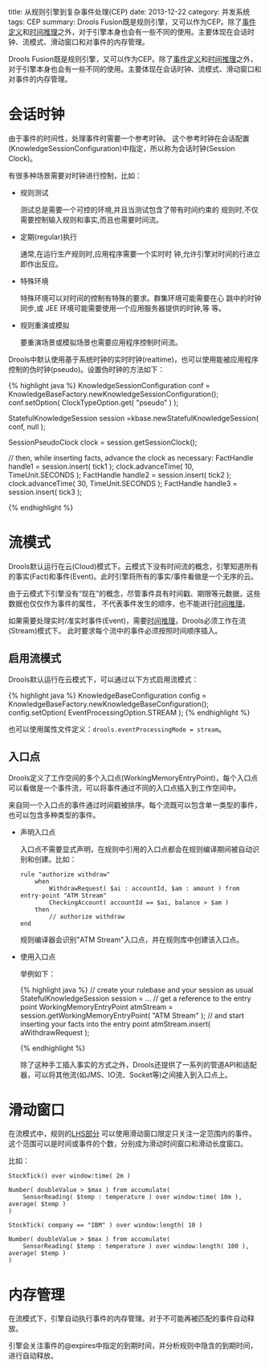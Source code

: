 title: 从规则引擎到复杂事件处理(CEP)
date: 2013-12-22
category: 并发系统
tags: CEP
summary:
    Drools Fusion既是规则引擎，又可以作为CEP。除了[事件定义](/2013/12/21/event_in_CEP.html)和[时间推理](/2013/12/21/Temporal_of_CEP.html)之外，对于引擎本身也会有一些不同的使用。主要体现在会话时钟、流模式、滑动窗口和对事件的内存管理。

Drools Fusion既是规则引擎，又可以作为CEP。除了[事件定义](/2013/12/21/event_in_CEP.html)和[时间推理](/2013/12/21/Temporal_of_CEP.html)之外，对于引擎本身也会有一些不同的使用。主要体现在会话时钟、流模式、滑动窗口和对事件的内存管理。


# 会话时钟

由于事件的时间性，处理事件时需要一个参考时钟。
这个参考时钟在会话配置(KnowledgeSessionConfiguration)中指定，所以称为会话时钟(Session Clock)。

有很多种场景需要对时钟进行控制，比如：

- 规则测试

  测试总是需要一个可控的环境,并且当测试包含了带有时间约束的 规则时,不仅需要控制输入规则和事实,而且也需要时间流。

- 定期(regular)执行

  通常,在运行生产规则时,应用程序需要一个实时时 钟,允许引擎对时间的行进立即作出反应。

- 特殊环境

  特殊环境可以对时间的控制有特殊的要求。群集环境可能需要在心 跳中的时钟同步,或 JEE 环境可能需要使用一个应用服务器提供的时钟,等 等。
- 规则重演或模拟

  要重演场景或模拟场景也需要应用程序控制时间流。

Drools中默认使用基于系统时钟的实时时钟(realtime)，也可以使用能被应用程序控制的伪时钟(pseudo)。设置伪时钟的方法如下：

{% highlight java %}
KnowledgeSessionConfiguration conf = KnowledgeBaseFactory.newKnowledgeSessionConfiguration();
conf.setOption( ClockTypeOption.get( "pseudo" ) );

StatefulKnowledgeSession session =kbase.newStatefulKnowledgeSession( conf, null );

SessionPseudoClock clock = session.getSessionClock();

// then, while inserting facts, advance the clock as necessary:
FactHandle handle1 = session.insert( tick1 );
clock.advanceTime( 10, TimeUnit.SECONDS );
FactHandle handle2 = session.insert( tick2 );
clock.advanceTime( 30, TimeUnit.SECONDS );
FactHandle handle3 = session.insert( tick3 );

{% endhighlight %}






# 流模式

Drools默认运行在云(Cloud)模式下。云模式下没有时间流的概念，引擎知道所有的事实(Fact)和事件(Event)。此时引擎将所有的事实/事件看做是一个无序的云。

由于云模式下引擎没有“现在”的概念，尽管事件具有时间戳、期限等元数据，这些数据也仅仅作为事件的属性，
不代表事件发生的顺序，也不能进行[时间推理](/2013/12/21/Temporal_of_CEP.html)。

如果需要处理实时/准实时事件(Event)，需要[时间推理](/2013/12/21/Temporal_of_CEP.html)，Drools必须工作在流(Stream)模式下。
此时要求每个流中的事件必须按照时间顺序插入。

## 启用流模式

Drools默认运行在云模式下，可以通过以下方式启用流模式：

{% highlight java %}
KnowledgeBaseConfiguration config =
KnowledgeBaseFactory.newKnowledgeBaseConfiguration();
config.setOption( EventProcessingOption.STREAM );
{% endhighlight %}

也可以使用属性文件定义：`drools.eventProcessingMode = stream`。

## 入口点

Drools定义了工作空间的多个入口点(WorkingMemoryEntryPoint)，每个入口点可以看做是一个事件流，可以将事件通过不同的入口点插入到工作空间中。

来自同一个入口点的事件通过时间戳被排序。每个流既可以包含单一类型的事件，也可以包含多种类型的事件。

- 声明入口点

  入口点不需要显式声明，在规则中引用的入口点都会在规则编译期间被自动识别和创建。比如：

  ```
  rule "authorize withdraw"
      when
          WithdrawRequest( $ai : accountId, $am : amount ) from entry-point "ATM Stream"
          CheckingAccount( accountId == $ai, balance > $am )
      then
          // authorize withdraw
  end
  ```

  规则编译器会识别"ATM Stream"入口点，并在规则库中创建该入口点。

- 使用入口点

  举例如下：

  {% highlight java %}
    // create your rulebase and your session as usual
    StatefulKnowledgeSession session = ...
    // get a reference to the entry point
    WorkingMemoryEntryPoint atmStream =
    session.getWorkingMemoryEntryPoint( "ATM Stream" );
    // and start inserting your facts into the entry point
    atmStream.insert( aWithdrawRequest );

  {% endhighlight %}

  除了这种手工插入事实的方式之外，Drools还提供了一系列的管道API和适配器，可以将其他流(如JMS、IO流、Socket等)之间接入到入口点上。


# 滑动窗口

在流模式中，规则的[LHS部分](/2012/12/06/rule_language.html#menuIndex3)
可以使用滑动窗口限定只关注一定范围内的事件。这个范围可以是时间或事件的个数，分别成为滑动时间窗口和滑动长度窗口。

比如：

```
StockTick() over window:time( 2m )

Number( doubleValue > $max ) from accumulate(
	SensorReading( $temp : temperature ) over window:time( 10m ), average( $temp )
)

StockTick( company == "IBM" ) over window:length( 10 )

Number( doubleValue > $max ) from accumulate(
	SensorReading( $temp : temperature ) over window:length( 100 ), average( $temp )
)

```

# 内存管理

在流模式下，引擎自动执行事件的内存管理。对于不可能再被匹配的事件自动释放。

引擎会关注事件的@expires中指定的到期时间，并分析规则中隐含的到期时间，进行自动释放。
